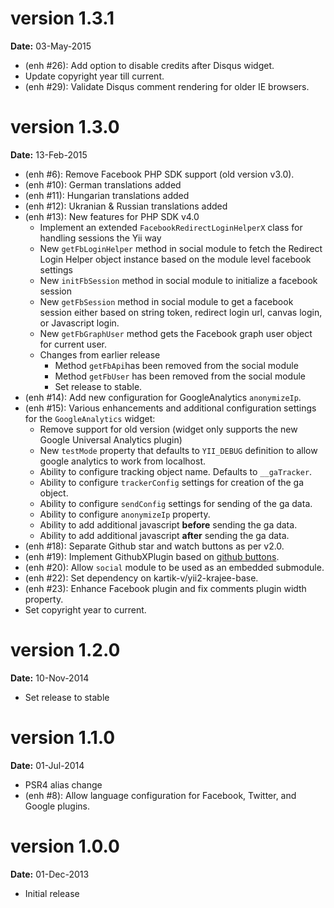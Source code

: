 version 1.3.1
=============
**Date:** 03-May-2015

- (enh #26): Add option to disable credits after Disqus widget.
- Update copyright year till current.
- (enh #29): Validate Disqus comment rendering for older IE browsers.

version 1.3.0
=============
**Date:** 13-Feb-2015

- (enh #6): Remove Facebook PHP SDK support (old version v3.0). 
- (enh #10): German translations added
- (enh #11): Hungarian translations added
- (enh #12): Ukranian & Russian translations added
- (enh #13): New features for PHP SDK v4.0
    - Implement an extended `FacebookRedirectLoginHelperX` class for handling sessions the Yii way
    - New `getFbLoginHelper` method in social module to fetch the Redirect Login Helper object instance based on the module level facebook settings
    - New `initFbSession` method in social module to initialize a facebook session
    - New `getFbSession` method in social module to get a facebook session either based on string token, redirect login url, canvas login, or Javascript login.
    - New `getFbGraphUser` method gets the Facebook graph user object for current user.
    - Changes from earlier release
        - Method `getFbApi`has been removed from the social module
        - Method `getFbUser` has been removed from the social module
        - Set release to stable.
- (enh #14): Add new configuration for GoogleAnalytics `anonymizeIp`.
- (enh #15): Various enhancements and additional configuration settings for the `GoogleAnalytics` widget:
    - Remove support for old version (widget only supports the new Google Universal Analytics plugin)
    - New `testMode` property that defaults to `YII_DEBUG` definition to allow google analytics to work from localhost.
    - Ability to configure tracking object name. Defaults to `__gaTracker`.
    - Ability to configure `trackerConfig` settings for creation of the ga object.
    - Ability to configure `sendConfig` settings for sending of the ga data.
    - Ability to configure `anonymizeIp` property.
    - Ability to add additional javascript **before** sending the ga data. 
    - Ability to add additional javascript **after** sending the ga data.
- (enh #18): Separate Github star and watch buttons as per v2.0.
- (enh #19): Implement GithubXPlugin based on [github buttons](https://github.com/ntkme/github-buttons).
- (enh #20): Allow `social` module to be used as an embedded submodule.
- (enh #22): Set dependency on kartik-v/yii2-krajee-base.
- (enh #23): Enhance Facebook plugin and fix comments plugin width property.
- Set copyright year to current.

version 1.2.0
=============
**Date:** 10-Nov-2014

- Set release to stable

version 1.1.0
=============
**Date:** 01-Jul-2014

- PSR4 alias change
- (enh #8): Allow language configuration for Facebook, Twitter, and Google plugins.

version 1.0.0
=============
**Date:** 01-Dec-2013

- Initial release
